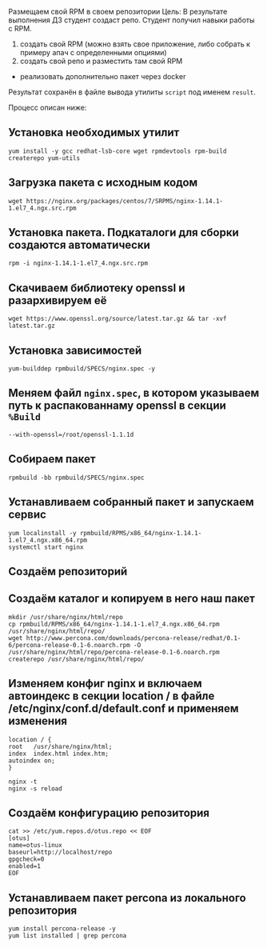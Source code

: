 Размещаем свой RPM в своем репозитории
Цель: В результате выполнения ДЗ студент создаст репо. Студент получил навыки работы с RPM.
1) создать свой RPM (можно взять свое приложение, либо собрать к примеру апач с определенными опциями)
2) создать свой репо и разместить там свой RPM

* реализовать дополнительно пакет через docker 

Результат сохранён в файле вывода утилиты `script` под именем `result`.

Процесс описан ниже:

## Установка необходимых утилит
`yum install -y gcc redhat-lsb-core wget rpmdevtools rpm-build createrepo yum-utils`

## Загрузка пакета с исходным кодом
`wget https://nginx.org/packages/centos/7/SRPMS/nginx-1.14.1-1.el7_4.ngx.src.rpm`

## Установка пакета. Подкаталоги для сборки создаются автоматически
`rpm -i nginx-1.14.1-1.el7_4.ngx.src.rpm`

## Скачиваем библиотеку openssl и разархивируем её
`wget https://www.openssl.org/source/latest.tar.gz && tar -xvf latest.tar.gz`

## Установка зависимостей
`yum-builddep rpmbuild/SPECS/nginx.spec -y`

## Меняем файл `nginx.spec`, в котором указываем путь к распакованнаму openssl в секции `%Build`
`--with-openssl=/root/openssl-1.1.1d`

## Собираем пакет
`rpmbuild -bb rpmbuild/SPECS/nginx.spec`

## Устанавливаем собранный пакет и запускаем сервис
```
yum localinstall -y rpmbuild/RPMS/x86_64/nginx-1.14.1-1.el7_4.ngx.x86_64.rpm
systemctl start nginx
```

## Создаём репозиторий
## Создаём каталог и копируем в него наш пакет
```
mkdir /usr/share/nginx/html/repo
cp rpmbuild/RPMS/x86_64/nginx-1.14.1-1.el7_4.ngx.x86_64.rpm /usr/share/nginx/html/repo/
wget http://www.percona.com/downloads/percona-release/redhat/0.1-6/percona-release-0.1-6.noarch.rpm -O /usr/share/nginx/html/repo/percona-release-0.1-6.noarch.rpm
createrepo /usr/share/nginx/html/repo/
```

## Изменяем конфиг nginx и включаем автоиндекс в секции  location / в файле /etc/nginx/conf.d/default.conf и применяем изменения
```
location / {
root   /usr/share/nginx/html;
index  index.html index.htm;
autoindex on;
}

nginx -t
nginx -s reload
```

## Создаём конфигурацию репозитория
```
cat >> /etc/yum.repos.d/otus.repo << EOF
[otus]
name=otus-linux
baseurl=http://localhost/repo
gpgcheck=0
enabled=1
EOF
```

## Устанавливаем пакет percona из локального репозитория
```
yum install percona-release -y
yum list installed | grep percona
```
